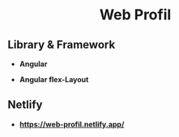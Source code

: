 <h1 align="center">
  <p align="center">Web Profil</p>
</h1>

## Library & Framework

- **Angular**

- **Angular flex-Layout**

## Netlify

- **https://web-profil.netlify.app/**